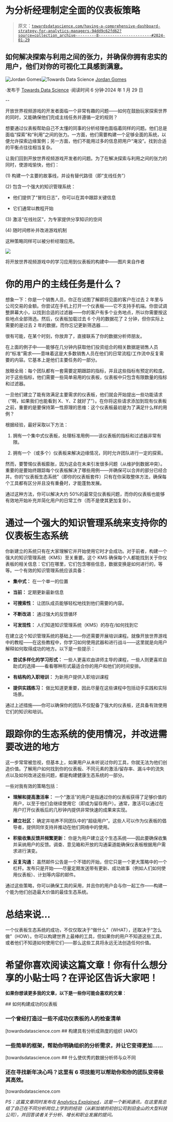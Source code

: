 # 为分析经理制定全面的仪表板策略

> 原文：[`towardsdatascience.com/having-a-comprehensive-dashboard-strategy-for-analytics-managers-94dd9c62fd62?source=collection_archive---------8-----------------------#2024-01-29`](https://towardsdatascience.com/having-a-comprehensive-dashboard-strategy-for-analytics-managers-94dd9c62fd62?source=collection_archive---------8-----------------------#2024-01-29)

## 如何解决探索与利用之间的张力，并确保你拥有忠实的用户，他们对你的可视化工具感到满意。

[](https://medium.com/@jordangom?source=post_page---byline--94dd9c62fd62--------------------------------)![Jordan Gomes](https://medium.com/@jordangom?source=post_page---byline--94dd9c62fd62--------------------------------)[](https://towardsdatascience.com/?source=post_page---byline--94dd9c62fd62--------------------------------)![Towards Data Science](https://towardsdatascience.com/?source=post_page---byline--94dd9c62fd62--------------------------------) [Jordan Gomes](https://medium.com/@jordangom?source=post_page---byline--94dd9c62fd62--------------------------------)

·发布于 [Towards Data Science](https://towardsdatascience.com/?source=post_page---byline--94dd9c62fd62--------------------------------) ·阅读时间 6 分钟·2024 年 1 月 29 日

--

开放世界视频游戏的开发者面临一个非常有趣的问题——如何在鼓励玩家探索世界的同时，又能确保他们完成主线任务并遵循一定的规则？

想要通过仪表板帮助自己不太懂的同事的分析经理也面临着同样的问题。他们总是面临“探索”和“利用”之间的张力。一方面，他们需要构建一个足够全面的系统，以便允许探索边缘案例；另一方面，他们不能用过多的信息把用户“淹没”。找到合适的平衡点往往相当复杂。

让我们回到开放世界视频游戏开发者的问题。为了在解决探索与利用之间的张力的同时，使游戏愉快，他们：

(1) 构建一个主要的故事线，并设有替代路径（即“支线任务”）

(2) 包含一个强大的知识管理系统：

+   他们提供了“冒险日志”，你可以在其中跟踪关键信息

+   它们通常以教程开始

(3) 激活“在线社区”，为专家提供分享知识的空间

(4) 随时间修补并改进游戏机制

这种策略同样可以被分析经理应用。

![](img/09635e1ce568aac57f5a7fd4796ea44a.png)

将开放世界视频游戏中的学习应用到仪表板的构建中——图片来自作者

# 你的用户的主线任务是什么？

想象一下：你是一个销售人员，你正在试图了解即将见面的客户在过去 2 年里与公司交易的金额。你尝试在手机上打开一个仪表板——它不支持手机端。你尝试调整屏幕大小，以找到合适的过滤器——你的客户有多个业务地点，所以你需要按这些地点全部筛选。然后，仪表板加载过去 6 个月的数据花了 2 分钟，但你实际上需要的是过去 2 年的数据，而你忘记更新筛选器……

很有可能，在某个时刻，你放弃了，直接联系了你的数据分析师朋友。

在上面的例子中——能够在几分钟内获取他们投资组合的相关数据是销售人员的“标准”需求——意味着这是大多数销售人员在他们的日常流程/工作流中反复需要的内容。它基本上是他们主要任务的一部分。

放眼全局：每个团队都有一套需要定期跟踪的指标，并且这些指标有预定的粒度。对于这些指标，他们需要一些简单易用的仪表板，仪表板中只包含有限数量的指标和过滤器。

一旦他们建立了能有效满足主要需求的仪表板，他们就会开始提出一些功能请求（“啊，如果我们也能看到 X、Y、Z 就好了”）。在你将这些请求添加到现有仪表板之前，重要的是要保持第一性原理的思维：这个仪表板最初是为了满足什么样的用例？

根据经验，最好采取以下方法：

1.  拥有一个集中式仪表板，处理标准用例——该仪表板的指标和过滤器非常有限。

1.  拥有一个（或多个）仪表板来解决边缘情况，同时允许团队进行一定的探索。

然而，要警惕仪表板膨胀，因为这会在未来引发很多问题（从维护到数据冲突）。重要的是要始终跟踪每个仪表板解决了哪些用例——并确保可以合并的部分已经合并。你的“仪表板生态系统”（即你的仪表板套件）只有在你采取整体方法，确保每个工具都有区分并且没有重叠时，才能蓬勃发展。

通过这种方法，你可以解决大约 50%的最常见仪表板问题，而你的仪表板也能够有效地开始补充并简化用户的日常工作（而不是使其更加复杂）。

# 通过一个强大的知识管理系统来支持你的仪表板生态系统

你新建立的系统只有在大家理解它并开始使用它时才会成功。对于前者，构建一个强大的知识管理系统（KMS）至关重要。这个 KMS 确保每个人都能找到关于你仪表板的相关信息：它们在哪里，它们包含哪些信息，数据变换是如何进行的，等等。一个有效的知识管理系统应该具备：

+   **集中式：** 在一个单一的位置

+   **当前：** 定期更新最新信息

+   **可搜索性：** 让团队成员能够轻松地找到他们需要的内容。

+   **不断改进：** 通过强大的反馈循环

+   **可发现性：** 人们知道知识管理系统（KMS）的存在/如何找到它

在建立这个知识管理系统的基础上——你还需要开展培训课程。就像开放世界游戏中的教程——在这些教程中，你学习如何使用武器和进行战斗——这里就是向用户解释如何取得成功的地方。以下是一些提示：

+   **尝试多样化的学习形式：** 一些人更喜欢由讲师主导的课程，一些人则更喜欢自助式的选择——看看哪种形式最适合你的用户和他们的时间安排。

+   **有结构的入职培训：** 为新用户提供入职培训课程

+   **提供实践练习：** 做比知道更重要，因此尽量在这些课程中包括动手实践和实际场景。

通过上述措施——你可以确保你的团队不仅配备了强大的仪表板，还具备有效使用它们的知识和培训。

# 跟踪你的生态系统的使用情况，并改进需要改进的地方

这一步常常被忽视，但基本上，如果用户从未听说过你的工具，你就无法为他们创造价值。了解用户如何找到你的仪表板、不同元素的激活/留存率、漏斗中的流失点以及如何改进这些问题，都是构建健康生态系统的一部分。

一些对我有效的策略包括：

+   **理解和提高激活率：** 一个“激活”的用户是指通过你的仪表板获得了足够价值的用户，以至于他们会继续使用它（即成为留存用户）。通常，激活可以通过在用户打开仪表板后的几秒钟内提供非常快速的成果来实现。

+   **建立社区：** 确定并培养不同团队中的“超级用户”。这些人可以作为仪表板的倡导者，提供同伴支持并推动在他们网络中的使用。

+   **积极收集反馈并频繁更新：** 你是为用户建立这个生态系统——因此要确保收集并采纳用户的反馈。调查、意见箱和开放的沟通渠道能确保仪表板根据用户需求进行演变。

+   **反复沟通：** 虽然邮件公告是一个不错的开始，但它只是一个更大策略中的一个杠杆。发布只是开始——尽量定期发送带有更新、成功故事（例如人们如何使用仪表板）、计划等内容的邮件。

通过这些策略，你可以确保工具的采用，并且你的用户会与你一起工作——构建一个能为他们创造最大价值的最佳生态系统。

# 总结来说…

一个仪表板生态系统的成功，不仅仅取决于“做什么”（WHAT），还取决于“怎么做”（HOW）。你可以构建世界上最棒的工具，但如果你的用户不知道这些工具，或者他们不知道如何使用它们——那么这些工具将永远无法创造任何价值。

# 希望你喜欢阅读这篇文章！你有什么想分享的小贴士吗？在评论区告诉大家吧！

**如果你想读更多我的文章，以下是一些你可能会喜欢的文章**：

[](/how-to-build-a-successful-dashboard-359c8cb0f610?source=post_page-----94dd9c62fd62--------------------------------) ## 如何构建成功的仪表板

### 一个曾经打造过一些不成功仪表板的人的检查清单

[towardsdatascience.com [](/building-analytically-mature-organizations-amo-b54f8243ef3a?source=post_page-----94dd9c62fd62--------------------------------) ## 构建具有分析成熟度的组织 (AMO)

### 一些简单的框架，帮助你明确组织的分析需求，并让它变得更加……

[towardsdatascience.com [](/what-sets-great-data-analysts-apart-c91bbaff67aa?source=post_page-----94dd9c62fd62--------------------------------) ## 什么使优秀的数据分析师与众不同

### 还在寻找新年决心吗？这里有 6 项技能可以帮助你和你的团队变得极其高效。

[towardsdatascience.com

*PS：这篇文章同时发布在* [*Analytics Explained*](https://analyticsexplained.substack.com/)*，这是一个新闻通讯，在这里我总结了自己在不同分析岗位上学到的经验（从新加坡的初创公司到旧金山的大型科技公司），并回答读者关于分析、增长和职业发展的提问。*
